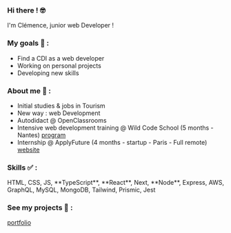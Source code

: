 ### Hi there ! 🤓
<p>I'm Clémence, junior web Developer !</p>

### My goals 🎯 :
* Find a CDI as a web developer
* Working on personal projects
* Developing new skills

### About me 👩 :
* Initial studies & jobs in Tourism
* New way : web Development
* Autodidact @ OpenClassrooms
* Intensive web development training @ Wild Code School (5 months - Nantes) [program](https://www.wildcodeschool.com/en-GB/courses/web-development-course-full-time/nantes)
* Internship @ ApplyFuture (4 months - startup - Paris - Full remote) [website](https://www.applyfuture.com/fr)

### Skills ✅ : 
<p>HTML, CSS, JS, **TypeScript**, **React**, Next, **Node**, Express, AWS, GraphQL, MySQL, MongoDB, Tailwind, Prismic, Jest</p>

### See my projects 🚀 :
[portfolio](https://clemence-pirault.vercel.app/portfolio)
